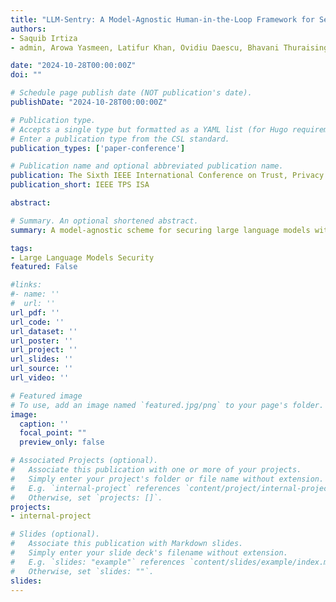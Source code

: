 ```yaml
---
title: "LLM-Sentry: A Model-Agnostic Human-in-the-Loop Framework for Securing Large Language Models"
authors:
- Saquib Irtiza
- admin, Arowa Yasmeen, Latifur Khan, Ovidiu Daescu, Bhavani Thuraisingham

date: "2024-10-28T00:00:00Z"
doi: ""

# Schedule page publish date (NOT publication's date).
publishDate: "2024-10-28T00:00:00Z"

# Publication type.
# Accepts a single type but formatted as a YAML list (for Hugo requirements).
# Enter a publication type from the CSL standard.
publication_types: ['paper-conference']

# Publication name and optional abbreviated publication name.
publication: The Sixth IEEE International Conference on Trust, Privacy and Security in Intelligent Systems, and Applications
publication_short: IEEE TPS ISA

abstract: 

# Summary. An optional shortened abstract.
summary: A model-agnostic scheme for securing large language models with human-in-the-loop.

tags:
- Large Language Models Security
featured: False

#links:
#- name: ''
#  url: ''
url_pdf: ''
url_code: ''
url_dataset: ''
url_poster: ''
url_project: ''
url_slides: ''
url_source: ''
url_video: ''

# Featured image
# To use, add an image named `featured.jpg/png` to your page's folder. 
image:
  caption: ''
  focal_point: ""
  preview_only: false

# Associated Projects (optional).
#   Associate this publication with one or more of your projects.
#   Simply enter your project's folder or file name without extension.
#   E.g. `internal-project` references `content/project/internal-project/index.md`.
#   Otherwise, set `projects: []`.
projects:
- internal-project

# Slides (optional).
#   Associate this publication with Markdown slides.
#   Simply enter your slide deck's filename without extension.
#   E.g. `slides: "example"` references `content/slides/example/index.md`.
#   Otherwise, set `slides: ""`.
slides:
---
```


<!--
This work is driven by the results in my [previous paper](/publication/conference-paper/) on LLMs.

{{% callout note %}}
Create your slides in Markdown - click the *Slides* button to check out the example.
{{% /callout %}}

Add the publication's **full text** or **supplementary notes** here. You can use rich formatting such as including [code, math, and images](https://docs.hugoblox.com/content/writing-markdown-latex/).
-->